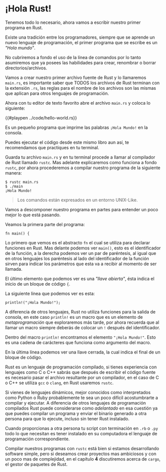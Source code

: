 # ¡Hola Rust!

Tenemos todo lo necesario, ahora vamos a escribir nuestro primer
programa en Rust.

Existe una tradición entre los programadores, siempre que se aprende un
nuevo lenguaje de programación, el primer programa que se escribe es un
*"Hola mundo"*.

No cubriremos a fondo el uso de la línea de comandos por lo tanto
asumiremos que ya posees las habilidades para crear, renombrar o
borrar directorios/archivos.

Vamos a crear nuestro primer archivo fuente de Rust y lo llamaremos
`main.rs`, es importante saber que TODOS los archivos de Rust terminan
con la extensión `.rs`, las reglas para el nombre de los archivos son las
mismas que aplican para otros lenguajes de programación.

Ahora con tu editor de texto favorito abre el archivo `main.rs` y coloca
lo siguiente:

{{#playpen ../code/hello-world.rs}}

Es un pequeño programa que imprime las palabras `¡Hola Mundo!` en la
consola.

Puedes ejecutar el código desde este mismo libro aun así, te
recomendamos que practiques en tu terminal.

Guarda tu archivo `main.rs` y en tu terminal procede a llamar al
compilador de Rust llamado `rustc`. Mas adelante explicaremos como
funciona a fondo `rustc`, por ahora procederemos a compilar nuestro
programa de la siguiente manera:

```ignore
$ rustc main.rs
$ ./main
¡Hola Mundo!
```
> Los comandos están expresados en un entorno UNIX-Like.

Vamos a descomponer nuestro programa en partes para entender un poco mejor
lo que está pasando.

Veamos la primera parte del programa:

```rust,ignore
fn main() {
```

Lo primero que vemos es el abstracto `fn` el cual se utiliza para declarar
funciones en Rust. Mas delante podemos ver `main()`, esto es el identificador de
la función, a la derecha podemos ver un par de paréntesis, al igual que en otros
lenguajes los paréntesis al lado del identificador de la función sirven para
indicar los parámetros que esta va a recibir al momento de ser llamada.

El último elemento que podemos ver es una *"llave abierta"*, ésta indica el
inicio de un bloque de código `{`.

La siguiente línea que podemos ver es esta:

```rust,ignore
println!("¡Hola Mundo!");
```

A diferencia de otros lenguajes, Rust no utiliza funciones para la salida de
consola, en este caso `println!` es un macro que es un elemento de
*metaprogramación* que exploraremos más tarde, por ahora recuerda que al llamar
un macro siempre deberás de colocar un `!` después del identificador.

Dentro del macro `println!` encontramos el elemento `"¡Hola Mundo!"`. Esto es
una cadena de carácteres que funciona como argumento del macro.

En la última línea podemos ver una llave cerrada, la cual indica el final de un
bloque de código.

Rust es un lenguaje de programación compilado, si tienes experiencia con
lenguajes como C o C++ sabrás que después de escribir el código fuente
es necesario pasar el archivo resultante por un compilador, en el caso
de C o C++ se utiliza `gcc` o `clang`, en Rust usaremos `rustc`.

Si vienes de lenguajes dinámicos, mejor conocidos como interpretados como
Python o Ruby probablemente te sea un poco difícil acostumbrarte a
compilar y ejecutar. A diferencia de otros lenguajes de programación
compilados Rust puede considerarse como *adelantado* en esa cuestión ya
que puedes compilar un programa y enviar el binario generado a otra
persona para que lo ejecute, incluso sin tener Rust instalado.

Cuando proporcionas a otra persona tu script con terminación en `.rb` o
`.py` todo lo que necesitan es tener instalado en su computadora el
lenguaje de programación correspondiente.

Compilar nuestros programas con `rustc` está bien si estamos
desarrollando software simple, pero si deseamos crear proyectos mas
ambiciosos y con un poco mas de complejidad, en el capítulo **4**
discutiremos acerca de `cargo`, el gestor de paquetes de Rust.